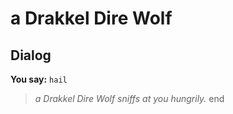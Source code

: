 # a Drakkel Dire Wolf
## Dialog

**You say:** `hail`



>*a Drakkel Dire Wolf sniffs at you hungrily.*
end
